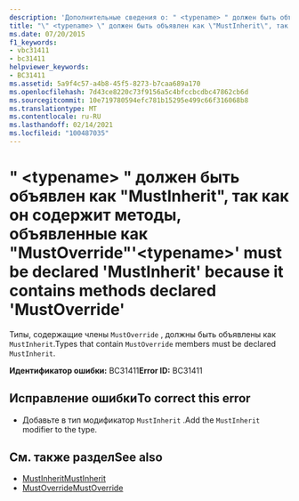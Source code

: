 ```yaml
---
description: 'Дополнительные сведения о: " <typename> " должен быть объявлен как "MustInherit", так как он содержит методы, объявленные как "MustOverride"'
title: "\" <typename> \" должен быть объявлен как \"MustInherit\", так как он содержит методы, объявленные как \"MustOverride\""
ms.date: 07/20/2015
f1_keywords:
- vbc31411
- bc31411
helpviewer_keywords:
- BC31411
ms.assetid: 5a9f4c57-a4b8-45f5-8273-b7caa689a170
ms.openlocfilehash: 7d43ce8220c73f9156a5c4bfccbcdbc47862cb6d
ms.sourcegitcommit: 10e719780594efc781b15295e499c66f316068b8
ms.translationtype: MT
ms.contentlocale: ru-RU
ms.lasthandoff: 02/14/2021
ms.locfileid: "100487035"
---
```

# <a name="typename-must-be-declared-mustinherit-because-it-contains-methods-declared-mustoverride"></a><span data-ttu-id="af4d6-103">" \<typename> " должен быть объявлен как "MustInherit", так как он содержит методы, объявленные как "MustOverride"</span><span class="sxs-lookup"><span data-stu-id="af4d6-103">'\<typename>' must be declared 'MustInherit' because it contains methods declared 'MustOverride'</span></span>

<span data-ttu-id="af4d6-104">Типы, содержащие члены `MustOverride` , должны быть объявлены как `MustInherit`.</span><span class="sxs-lookup"><span data-stu-id="af4d6-104">Types that contain `MustOverride` members must be declared `MustInherit`.</span></span>  
  
 <span data-ttu-id="af4d6-105">**Идентификатор ошибки:** BC31411</span><span class="sxs-lookup"><span data-stu-id="af4d6-105">**Error ID:** BC31411</span></span>  
  
## <a name="to-correct-this-error"></a><span data-ttu-id="af4d6-106">Исправление ошибки</span><span class="sxs-lookup"><span data-stu-id="af4d6-106">To correct this error</span></span>  
  
- <span data-ttu-id="af4d6-107">Добавьте в тип модификатор `MustInherit` .</span><span class="sxs-lookup"><span data-stu-id="af4d6-107">Add the `MustInherit` modifier to the type.</span></span>  
  
## <a name="see-also"></a><span data-ttu-id="af4d6-108">См. также раздел</span><span class="sxs-lookup"><span data-stu-id="af4d6-108">See also</span></span>

- [<span data-ttu-id="af4d6-109">MustInherit</span><span class="sxs-lookup"><span data-stu-id="af4d6-109">MustInherit</span></span>](../language-reference/modifiers/mustinherit.md)
- [<span data-ttu-id="af4d6-110">MustOverride</span><span class="sxs-lookup"><span data-stu-id="af4d6-110">MustOverride</span></span>](../language-reference/modifiers/mustoverride.md)
